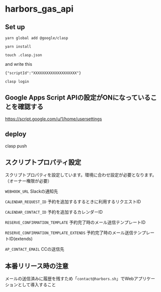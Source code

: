# harbors_gas_api

## Set up
`yarn global add @google/clasp`

`yarn install`

`touch .clasp.json`

and write this 
```
{"scriptId":"XXXXXXXXXXXXXXXXXXXX"}
```

`clasp login`

## Google Apps Script APIの設定がONになっていることを確認する

https://script.google.com/u/1/home/usersettings

## deploy
clasp push

## スクリプトプロパティ設定
スクリプトプロパティを設定しています。環境に合わせ設定が必要となります。
（オーナー権限が必要）

`WEBHOOK_URL`
 Slackの通知先

`CALENDAR_REQUEST_ID`
 予約を追加するするときに利用するリクエストID

`CALENDAR_CONTACT_ID`
 予約を追加するカレンダーID

`RESERVE_CONFIRMATION_TEMPLATE`
 予約完了時のメール送信テンプレートID
 
`RESERVE_CONFIRMATION_TEMPLATE_EXTENDS`
予約完了時のメール送信テンプレートID(extends)

`AP_CONTACT_EMAIL`
 CCの送信先

## 本番リリース時の注意
 メールの送信済みに履歴を残すため「`contact@harbors.sh`」でWebアプリケーションとして導入すること